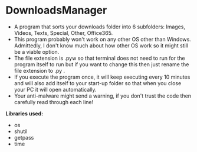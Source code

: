 # DownloadsManager
- A program that sorts your downloads folder into 6 subfolders: Images, Videos, Texts, Special, Other, Office365.
- This program probably won't work on any other OS other than Windows. Admittedly, I don't know much about how other OS work so it might still be a viable option.
- The file extension is .pyw so that terminal does not need to run for the program itself to run but if you want to change this then just rename the file extension to .py .
- If you execute the program once, it will keep executing every 10 minutes and will also add itself to your start-up folder so that when you close your PC it will open automatically.
- Your anti-malware might send a warning, if you don't trust the code then carefully read through each line! 

<b>Libraries used:</b>
- os
- shutil
- getpass
- time

